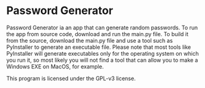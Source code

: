 # Password Generator
Password Generator ia an app that can generate random passwords. To run the app from source code, download and run the main.py file. To build it from the source, download the main.py file and use a tool such as PyInstaller to generate an executable file. Please note that most tools like PyInstaller will generate executables only for the operating system on which you run it, so most likely you will not find a tool that can allow you to make a Windows EXE on MacOS, for example.

This program is licensed under the GPL-v3 license.
